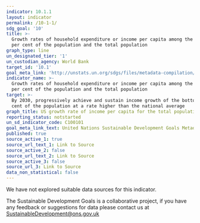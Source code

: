 ```yaml
---
indicator: 10.1.1
layout: indicator
permalink: /10-1-1/
sdg_goal: '10'
title: >-
  Growth rates of household expenditure or income per capita among the bottom 40
  per cent of the population and the total population
graph_type: line
un_designated_tier: '1'
un_custodian_agency: World Bank
target_id: '10.1'
goal_meta_link: 'http://unstats.un.org/sdgs/files/metadata-compilation/Metadata-Goal-10.pdf'
indicator_name: >-
  Growth rates of household expenditure or income per capita among the bottom 40
  per cent of the population and the total population
target: >-
  By 2030, progressively achieve and sustain income growth of the bottom 40 per
  cent of the population at a rate higher than the national average
graph_title: US growth rate of income per capita for the total population
reporting_status: notstarted
un_sd_indicator_code: C100101
goal_meta_link_text: United Nations Sustainable Development Goals Metadata (pdf 564kB)
published: true
source_active_1: true
source_url_text_1: Link to Source
source_active_2: false
source_url_text_2: Link to Source
source_active_3: false
source_url_3: Link to Source
data_non_statistical: false
---
```


We have not explored suitable data sources for this indicator. 

The Sustainable Development Goals is a collaborative project, if you have any feedback or suggestions for data please contact us at <SustainableDevelopment@ons.gov.uk>  
